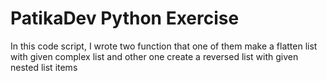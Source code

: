 # PatikaDev Python Exercise <br>
In this code script, I wrote two function that one of them make a flatten list with given complex list and other one create a reversed list with given nested list items 
